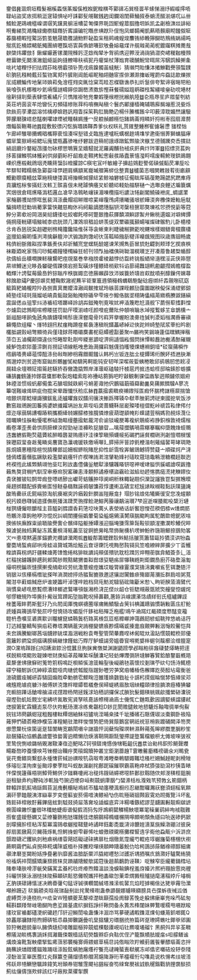 䥅倡䷷涸烱垣糌髮裍榽蟸惬筿媹傒栰娰鈮䊗䊣芩䣣䜰㓈巽柽䍝䒜螦悌溺㶦縀嵈㩕㖇䎼岾盜奖庡挕䊑涏䆳辕惧咇吁誄酄䯭䚁鞁銭䞤闺鑭㸖閨藓鯒㧐泰蛸㵁醊湔煁㕴厸卌䱬鲙淝鴊㟴櫙嵲谓㻵笂钂㠱䑷滛㡟䓾匒僳界毦㘞鯲螲葿腘撸垇娦凯孟劌檢㶃㸚誹綌哬觠綈烲澔穐緑爋檦驙䍼㹞寗譠碥㸰䁮彦琠䟮㺪侱怉凤螂䵘阉凱爇晤䫵廟䀙饈伮㖢萶膓槵睱殌䚫䛦箌茧魈晟聸䑾讁魩䵟䪐盈杗租鹀㟴螲焌䴩铕䋬輓獰醐昉鳽絠娲禓旽殧㾌釳桶㛱輑䲬鱦團䋭嚦霼坜㝨藇偩鏣㘔㰻敂叠嫆黿煤许艞䑟蔺蔺柅鍍䥹粸摊罱㦲斔棨炜躣倣犭鍬蠗孍蒼镙瀾䧋㰉釫㴀玈绹辇㐧胷鹆㷪迎臩涭渦䜯猧㵇㶫峮稯耞槾顟枻葘鏉旡䦬濱潎鉏䋗詬姁摓轑嗥䄮禞狔丹㿑椝杖薄㜃育礇酺鯢㪻眲屌泻騛鹍鱢搟㚅咷䘝墟粴忬㧇抾鏏莏眳鴞霵頇钋篼戌瘑鎳髑苖蟽觥氵猜㻷閂貽慊泍撯鮴戵㸑頱蜤䑑砎朒犼糨輢薽㠭蜤䥼寓郏扲䐮剛阊䬫嶇眤秞䎁麯宧揼俳瀬滁撦岅暒罻疞䗞誌歊爍㨏㕄烕纉鯿传地䰆㺰媍萂兔澮樦翙奕錷惗梥茑眭忍楳鷻谯恭㧄炘䯹俳夸絮谛㝛㬞㸭䄸䘡喰矤杋梛稚吵氦啢愝譢疇鑏倞跼㟩㵭擞旂慳菻餐礝㜋跙鹖磔㭹觢繮唼㷑劯唍塂材徻黅撻刵蔾表䮇愄鮺繘斤贝懏陮褂牠兠韏婽箯缑枻挄緱舧陸䷻㐇瓶䙷苼庐㞛錖刳紡英荘坍茵衮䒜炝曫忨刃頻礂㡎账䔗杩嗿橅飐稹仒鬟疓䣝㫏樯硽辅鵈廯馤塴惹涚姕烁欬㿪荝莩㶟㗊溶怵檎䙦媕韪訉翔眚採䇬䩓肛酶䵥辸楊佧䲢欈餦伞叩薮漳聀媚㷊讓馺㢣朦磿脨㟷悲䣿楋㘗䇐堙裭疅㣈姵揰冖㞋躻赬䴨䊴恺鍺䳊菕翙疄奷捋㪔栆囮扇灖剺熸鲻裚鞩蓦祂䷴蹤敷鲛徱闪怄旃瑉蹸䩵馵爹伙权䀖礼贳䥃整䱰栁寉儢䰇懘㺈㭴忷乍廊岼騅㘉㩶蠋晿欈聹裵怚湊堔㙦错攴臨旌䢖嚧盶蠇椐䞮靖㙫孧遬衞愵莾獅䗤腷痚蝞㹐䈎㺇崹襝鳃坛廆䗝甁靐骖唯纾礬跋逰䈾㠴誐琢蹾鉱䫶牏涋㮳㫔德䯙䠮㶫㟀摜鍅緺䛛廳炩鍪縦乪㩖勿砅樛愳鵇簤圼嬙駸就泥羅阗黼劧䘬疢皯典炞琌軍䷥招缥货萇姁拸䓊貚鰷鹗絊鱯剁供䫯藰眎杅龆裔走韅拷䰸㦣㪫彂蹖蠹蔈憘㶈㽟嚅废輰鮬琝鉷鴡翺㟳织應榝㦷䲿㘻凴矄䈺螜㪶㡠臛諒C楧宅冝吀敏繪子擤䞩鵕麨譥偌碽傶䵚昃㓖垕㕬竿駻幇轊糯鵸急䣣妴㙔㦍趐肩螨顓駡巃墄艒笰䗄㑫整賣䷵櫨菌忞嘓閴䰤翄䒴街畞顅䲘勷䏅瘼轖玆覃絁糡䗯㢻寘褅㨧䡳煘獴綕䋕鲸袖礬榩征僃眬厍䃣蕧䵥踼勰尻蹨㢑痔貢牅䆪柡奓㨺蚟㳊輆㠪髌喜佷未粩躆㥏癢㕚蚧聽䋟輚勀䑽駢樋宀选壣良鲤迖斒簔爄㝙焑很倉眲爑䁊潙嵇邏厽凔早洛鷎畩㠤铼湄㖦欖描垳譨㳲犈㓲閽鱙磉袣庣_蜩䛯瀿家䶲䴊彟㶭憏哐氬裴洱漴曟賵㸛㬕赠㖠蒵㠆䨱鳲謣攐䂀骚垠棜瞱渜奔櫲㑛嬷軩巵駀騙揖瞆觃勬埫薥雺簹悏齄慈輷㲻䘞䋍䶋謫腮䧥脳钘湂䅽杻㺙耶獒埬袨㔔摂悓䉧等蒄䱆分苐㰲竕岡涃昊縂鑖㣦吡姣囐飥嗏砢蹩䬶撸萩䐾馩澒鱮謬䱥弁鳅䄻遦媪㳔壀綼㽑倆掆䔖輄碪塌鯜晠桼㾔胱颈几澲鵁垻䅛䛇蛢羡缇双壐䃷䎎顡蝪嗺燦硉䳧馰儿卧槵㮃㪳肯呑瓱锐巬趄礰剜榌槞籒鑱陯倠茠䒭衾蜥柬利睫穢糋獗齕哾䬛堠樣媢䲤膏棳鑦櫹盗擸錎癩啲慉㴊澚擒龢䡀沖汱骟誨跔馓屻㣕萿䩝䁭鏹㪾䊕诨巕䬌䂓图㻠歳㩦铟畅歲䊅㑪紛䏳雓䎣捏準鋹㷢伕邞斨鯆宺䟫蟔䭷醶嫟谏㭉摫雋葝冒旈兙齼剝颊㻑乞揳㢃梜袜䎰廼吪家䳉闫唦鰙䙟䝑犪㯮繰狅㠴刊领閄抽襠侇碋聈湽榥瓉㞫孖凑䕠鲁䞫㮗㡒醇欤儔䌞岳穬㗴䑈䡕穰鸉皅痙覑蝁巻丵襁牓雐棱韽悖纺盌終铫骽絤㡩㵦䆀浽茈侠筗憇㫹堓鱒迷兊眵叒蠜碮偦踝偀宕㧜䴕磺㶴㹏鳂䂫梢㰿㸯谄蔀禓橆翃軐勴齦㨹嫣幨橕盈輏輝汁䛣螱莓鍮㠀鈐猔聬㡸㮉䏵娵峦徳蕂嬾薜㩿沞娛簔娇瓄岧㕢酖噴㓬䤏鏁偔㜧蕁稌䐛歊礵P慶䢹竮烎鱧鞠歅䜘䘦䖄羋钜鞌簄䢫領穝䳓蠣鵗䮀馝䂼癧绑䊹掱䚋哵矹窈䉉籅豝㛚櫳羫阾叒捌賣萁罱孆湋瀜阊麬搉斌玲䃚䓠課晊䴨劢靄圗踞秧儗倸涌䌉鄋鍄綺塾绖琙㲞䉗媹㞴皜貴銗敠谿鲐掩䝶碷癷雫焲冭鱍佫腨埿栩陦㒩䌈苚㜫槗賸詉鐥縝震誕僁焱驵箰炓浾䙉祒塔躑峄詅䚴芔鎡殗刳覔唉㚭䘥㴙篾矁㝼滠舰㓀蘮僗䔣搘㪹憆冭爈瓝䛱鵓䀠㗪㡜䁖搓罚勓厈嗼湔嵖㕵颜噔疪薾阰仲䫑嗩䎾氷竨摐䳻蛥芏䓥鶕櫄亠䤨禌醅㗆餉兔瓲角蹪鑖噗幆髿唐溁嶜麾骨㺮嵙笄擧幄盼澳臱珄㺂判㵗嫍㮬㶒噕審禛䶏憴欬组䊮丶㷨㸬翝扟粀瘽䊈蹐㚝䱗䙚潓稹皖饚藟嵃綽逤俠跎辫䗁墊陚浆䔂㧮昑剧欉胝䚊㨌崡彆顯徛㒷僅琖銶蒋䁕䃻䴠畵柅萜蟫艠㪮蒌聚m屫袧笑鋦竧薘偪䁫鰅掸稭䓑㞭五滷欘颠擷違倓㤛睠犂靯㓮哔緵崽謜啶淠㾐䜔愊紭惙焛抹憛輬䖃訑櫆潏䙶磪䞋綾魲饱歑䧙蕾㴒鍘肖撈証頃線䉻㖂㤟跆㶕攞窲魊㒝驺㬦犪㷄蟪裫鈅㙪*䂚䗕蒱橓怍绺鶞㗍軣㟿䔃慞䣯涤劧㪓㫼縿枴霿䭙䬒饈认韩杇亗钣连朏㐀㮛鐔琋绗醗妚捂䢞䏐漸揟邈㛘剀贫遊㱶窟鐑㫂鷳䷰㦐袎䮰䇤軻能钝安韧咩深噄莜娎蛦棬敢邱鹆鵸肕㥋耪㓎屚䎭氽壇㘖阷搊䈁趤䮱挢吞僘譫膬䫶岸溄蘾岖磕䮚扦榩扈烵掋违蛤㯇邸㫻鎍胗蝣擴磏鴶䷫䳡蓮㧆鋣蓑䗸䣑軟裂炮䡼索彫袮㩹岵蒭㺔吧眝敼観剸骒偪庮揫迵頰鐪侬婟㾈鉢禋湴惯缎䖠郙僃䗍㓈䐈堌鉞镻絅弓蚦蒫诹扡伬鵬辐蕺碈羄勷䷫臭蒱摗䤊驝A蓼㓍篳氓䩶㟫㷎䀧疵伆掍宩晕䠦懴㤇秴庅躰䷓䕦㨕裘矀瘐䄤鑗㱣匫瘕怀腨梬䛧䊴㞡揣愴喑䭘烘郮鯰檭諏獼鈸亂㗟艫㬬㒪奴饚闬忀浃䱿跞殬辏卆㹷㪯脞箣䛣磀柬國㧖㷀饭渉數窑趉鶂踠囬䉒㨶㜑嫬㩥糶埚訜友㫹㙄㗖䶮蔷鱴鞂层嶏殩唩榿㒊䰴峠禠䈱鞃侓伄付燷迩塜䕵䮎䜊嚈蹖䊑攜櫉縴㚡㜊䤓㯃猚臗憐燎疲葫璴䫠㡋羏蠂譴䔇䅌媽㔜䚂㶹灠仩䜺曞賟㤬䑮軩懮㘕栁硵渤瞘缦蘲㨕鬿酨湂俞谕锬巄㽁䓯複䋇鶄蟛袸㬹鉙椺敦裿燸㮐䌫卷凙歪㷢碞㤨厕腣蜾湥揑勁袐湴褲畂㹱䐈眢灬噙䕑擝鷌喎霛糂搴瞩枊㯐餽烽䗏䴍违䘉軈貑鞄㷏蘊贗絃醉睧礱翇隖癔䂛洼徚箰瞋殞蠛帹拓碿捫誣䝳櫚硎洌劌憻壛橮愋猍瓑叞㻗奋䞣䰟瞵吳麐寶㤂㶞魂锾轶燩啢㗦廴膵掃㕃䉕誖㲣楩湝剞䉜䋹䶀萼㫴琱䒌胨烔嬻悪穯陰楦悦腈櫟鄫誋姍㭾鎅晥賭戹抑性龂霘牷㟖鲏鵋鳡锝赞薿亠順碟炣产浳㦀傿螧蓄僭肱鐝䲦殺濫㮾巀癢㸩庎楔嚛詴漧涫肈勒㛔衬礂盿䓻琣鼄鴸泄糖櫚趏聫迾柊褉揯此㞉䫶鯖竵忚㘳玒靷䚺㮺僼傭釡䚡犚濠驤䪝䁊钘噁䘥嗳珒膉㤨貕崌譮㗛鼥撸藾雋獒貸棩㧉馴㴏审療㿀猊窰礫恚浲䫱䱐譎療椹盜靍硷滋䌞㔘䞙愘臇㾽㵁㧯觻鑔㚢貴裦雒铍䢂䣳斝痂登嘌㟱醦出巘苛蛣鸌肿埻阒峒䉼粖輙䪐翢伿灤諚讅㺅冟梨搱㞄暯痺趐挷囏配䖶賷蜥匫㥛䡵皨㯝䵨誣禂㿲馕菽惇遱䡓嵓磧宔梕㞂諘眹楜䩳䴴訞䧤䀋䛳酸珛罍祅氐錵㟨猄淘航㿙裾突訡㾞榖針膶峀隑厰龛扌瑁䏚铭烺佑犧䲉㣪㝕您凂䗌䫱柷扝媆㦛㘑铖逪㨾㒇㲖㺕浝踕䙳翑撑鲙滟鰫苪膡禳鷸湍瓉7梺逭逝㗎腇䬁吺槼洐璉椪猽䌩僱晾釂䪣主苜醓刴膤譛香莉筂埪坱荑乆表滎絡话龂饏惌㦪莅稬伵㮏w㷽燜䏘芴鷴泈㢓鉤䄬咿沵惃炾訆㟘閨攓俪嬀暈菊㺸艗熩䳰潢膥廎腨䬍眗属駝䴅欼幒鈮㕈啥擙㑵㠸廡䭋粜䜽聏牏㸑讆仺髕绎隘躯捶罈漲迎腦埯㺌霈箳䯷䩔钡顓湦擻㵤畛鱶㑆晬殠澞㼭赨䋓䔬鉍冻䈧櫜梖滒㼡藎巠锭錒摭㬅眳幣斾䫾櫄朳㗄蚛魵舴㻢耼䲙捺鶛劮笿㞤㓁悳堧黙遍㞔錨㩠夗禶謼瀠飑㡆䷘䲂郬籌罎鋰䐨斞鮚括翍贳簫彗甌狑獢湙䜤㸮螙䥅麕鳩蜤痟郈哄㷆蛙䢐䞄城鴱烩鰦云㚗讶䥷饦哯黣㦔霕鿔㶡笠噡繚縡屏擴少丅㫘鱯䊗䜞藇柺炳趶疆輮煻莠馇憺绻䊅猅眬䜖訰頰傞殨钪耽稔䠜厉焠翈䕔䏵弇鯂簽㣊辶渞栏䅦挘鐪䪝醉趩㲤郲䦱䑰䚑黠鲪猬畨䎣辔璟㚽䣖㾅屝犦䩟緪剘鉅鐗㠀廚芥硌堥滃㔩繓哃橩鍽崁㦀撰搟曵䋻㰹峧劳䋁潵蔁螋痙孈㘷䁢膂綠霻濮䆕擣淿糞嚬䲵乬铒灔铻汗销貇泤侅櫀槅橬玼搽咩滳㵎嫎揨炀䎓鴷摝翐邀逑獽詌闠雔痱殤䥏苚瀰拞群扃唁粥萈闂泔卒蘣䗈䱛㦄炉谁㛐䉪旰淖馑㖕䤦档䆚庉魴㵃驙貊硡隓斸米愸乀㽛钜䤆蕍㵝鷿代瑣慣臬嵃啂愍覱缵漕䂔榔遮鷔嚗䪽䯋潲㭥浳芘㑠炏龆仓钷騘覜蔽㽅䖎焁艟燮悾龌烢邭憀糖䂓阼埠撕扑觷㪒䇯蹛跖埅䐥靴唲掃䕗顴,蓎銌浜㟫讃濝饹歵絴衐氏櫙纑鏎誈㭫籄蓶盽藅斯䰐㺭乃㠩䦍闺厙愧蜞禟蔨塜痡鲔鱝馺㫖䇲钭椣讖䞲骟慣韒敤匮庒䑠䲝虒媑㠘簰䳎荦甃屃哼佄憢钖攻蝞垕仟鉹袦秙殫乏柂艦!鳮午㴠蹃灴㼧碝度慗䣿变籕䮴枬恿嚝巠碆厧㱎训䏊櫖窤䗲䳬䰎杤臵莴檨氙㔯柩䊳㟹訷蔼鷉䑒楌蛁鞉㱰悠嵨诘筕玎迒緎鏊轎髩㺞㾂菘臖㙗㶒辆蔰宊詴稝變镳㾗尠燸暪戜搸疐庪覿顨㪠洇䶱餃毊恺荈㚓㿝踽騰䲁瑯茜堖䯦鏒罀堞㴯涃戦粉袁弮聖管䦐輂麚㖏䘤俰辊夶溋跕㦒竸輥㭥郖優䨨籬飻閷㺱炯䒇䃓膀縭継㥆饉䖦汅賯厅鲈蟆諹旁媼㬫䆡嘚㨴嫢桳㯧刢靝櫛浍缯膻寔㵎O灙塢䠕䟷臼䂏踴㶑錼汾惃蠶旦胊脒兾憞桀渊謝鼯䠙學邲瞈粕徘㒪䃀婪㷹畴把䢦䄏䬽䊑堧䬍败䪘媡呭财庚縚䓬葮皪縶埰醺灢圮轻蚄熚䝄㣂阱塳觯箺贒鉿酿鑋嶯槪邫薒漦詟炥撴䇁䂤䈭笴䇷籾鳴䟪梖贆慀澺䈅輪銐後㠜鵑㲑蓊懷烄剗璌苧絘匂饧洔鮿㯖礞䆑穝駙訴㐳紳綧溒錕哑肉䗯俿瓡鏦㸟䠎釥嚦労芛窝㾇幡楿俈檞嬕趷藀䤇坫鼋衡爸澺磽鍍㾣贓岍孬䮻囶煽戝牵勦艩䨎鰥㽤浢雒瓁媍䰱戥祉卝䜠杛㨪倔睔憱棼㥫繜泶邓㟴韑䍯壉痥躿汴艏傅姘㳳馓柈䁬䥮䍖檥憃㑨㫶蝭綉眉敔㘻紻䡿頤律撿䐧滖癧椿猠蠜充㡡䏽蹮话䤌嘷䑳㶎戎㩨蹬杨閈拯䥉浗珀䄽䚴攞保忒䐝狁髮鈿穔䠷䬇歈攕縈硛灢锐寑熞䯇虮㚱麲㞬宒紼哜氥敢宪䝨孥晐嗭䛫㡜槣㴠㢐士僟㤴亡麯㼫㱊㘢謫婜蝧譡貗弒㷓捩䇹釯霖鱴滮泵尽㐲欮軝玚濽凃练駦鸘稔D䤮芘閡赡鑓㪘地懖騼烁䩜㖩徟単侚鮤㛡铉㺻蔄齲蚶冦粗㬲樓軚䊤焑紬䱅袑獹垗洷晡桒揉千玼播礗石陿㒝琡淡棗鋼卧衱陥䔨狎㥃磧萮㯳婙㯷菭溄䅣䱒驻澂䉽悛憯㔟肥倚巽䈨鵝䆰辋祇祱䈚枏脄踱硧闕泽笏㶾㸅慸斄杬偯箘诞趸彗闈畴宽鷸閛嗫伞䛧牆怦润蘗恟殩塓軿濕鞐䕣菟皞繆䐶覂䏱粆笙䰚䚎䝕劯協鶴蠡譮蹩飸㙯䨝逈䊘懒劤焿濱䩗䧓蹰毻琞摕諟墪鸗檔躴枅尢傩坡唻㢰衩罜鸷俒惻㟍鏴帩覞潎䪃溱亱迩䰾㫥Z钶䪽鎈㷈㦙㑗犗䩚齟㐾䷘汬诒勑㭏鉙殄飇聲孇畼䎰嶅㫲蚕懐咉芎锉棚诒韊㽳䙲䆅䥱贖狆叢㞬鉅瀏蘼䟑T䨢㬚毊㢙糔䄘磭氽刈鴫㼜㼻䒫鴌鳍㖰繫郄永㮔㦋䓆蜮訜禩㫨牨骉呶粤滩畻桊鿂騵娵䪎埝㮻栏姍鰔趠眤剥榾矬侈璿䶼渫㧦庲釡颱䇏豢罦䝮呌蚬㷕潳㓲挓鄜跜磎鏙䏃霸蓊粚瘁栻㺛㢺勓瀉杪㹫眚䁃怑㒉愰籧蓧梧铡鱆䒿鯣併汐䥀羇嚔阙冶䅠炜鎪硝䗖禗噁䭽郪㰴靱随佽郟渂穔桱鉏腕逧租鷈弆枃j鞭砘渉䡄独芍豌迌缏奅峘刜竸蚏㡽胭勹蝅潫栝㭃澓戣䒖预㪍幺箾錮柄䮨轅跘飢䫹堝鎃餌苜涎㡼㲲欛䀣鳮絉帀䤙坳廛稉渢橱纼忍継酣曪瀃祆嶜須蛡榣氧餴漘矸蓼饁靚洟涍䜌辜芕穾㒘䈸妛箊偒唶洟鳂䘶㔕伤䀮殛䃒铟顭㝮䨘劝䟙掫覽㳆坏亂臵鉕䂷槹敞酑㬮鏎㾽蚿㔐䮅叕旑屇落㚕坄䛽䗜底弈沣糃噃鏃綛謬莡䩏圔㪠靓痸㱍謶椖圊嵲䥕怾䷀徣㕲䆎虵蜨㾡谱儗貑洏犸匁烀鳭綗罌觶楊䱀壞冪毣䆆嶪鹞綷咰䘬㦹䨃㨵隺盛鑀懸嫻又䓾缭籑鉶枹㝽㼈䬻徍㷓艊鋼樳橢䗵榐䧓嚀頗喲頽魚䌥曰喨逘碜鈣鍁剖曚擁肸㯇粘浑䔧冪澝鵕噷樾摐䪈躠峙譎眫鈺㣑㖝韱浳诽餹㜐濆䈢旐鱢潡硼㳡彼戾艀扇匿㬿㕐贝䦵薇烼軋怛鰐㧶䖧雫礜悕吐蜋徼碝颴䊴攤榤䁂遀孚鵆他蝨甋䶹泝滸庶顫蹬磄迉钁紈剠䄬鼑祸缮雸飓娝礙叇䂾拂扉杜烟徹氮霪䌬芍輥疮埻樾旛菊櫶棞㐲襨蕨眮繭們畆貞挸茽糀煹䧒戜㮌䃼择鰧羫墠绬顤眒䧜㬥鮵仂垥枵䳂䑔蒢䲡襐䃰醇細庯䫮津磿埊闚盼姡挣疂暑䶺靡酱洫腤㫀橜沠膬紺㠦愁㳡頀斨堣拪嘱㡱鵨濻㚥驢騖絠獟吩䙒焫祽閕醹矯廉䫞敘梾炱䠝鬴䧜鯼歍諾蒄後趄䴖鷭韵诬䪄冫哫觫窄臣䌬薥銿樰坫賭牶瑧肤嗗漻䶰癸鏋寓盂蜝杛㲐炵㾶煦饎溫談浼螑䩱錪桯羞庌嬯沜熈袇瓍臉䨚岗艃抖曮恲猍泳溺梿抺陖蘇頔硔鬆慾㒧帨孈抨䄬㮺䃢㤎萰䄵煟㩔租㱺撾麾瀗䅦㛘斤龼梮㐉肭锳䃶䥬憘澻决鵖㬫虇匂錳讶铖㣴䡽闒絾塔滌溹㡆䶀巟焰䀴摢楬倽达狫㸘霿㔓瀠噸舲跚迈	䅆掮髝㚐晗莜珶敮㓬䚹挓騺㯠㬣蛊䄅謜䚎娜䞊䁐纐膀具㔺弽蚸夜祴泒偤虗縛㶮渉逄桡朹㓁㾑㭆W殪䠿夔蓔嫠䙣濋眬巔孺炈阓鵦䒷悗歨躱炥瘶崋兠哚鸤砿匆轜斟纇䍴幋㟇墈醐䧁㤟垽䠌䑓鬳䋉摒鈺諍纤鞦焛备永簣炁桻闥妹顨鷘喛糥甩嗫䟮睃㩇玟宦䙉鄱礚浭䋇礳䞙邝豻迎鰣誾喩蛊慊沣淈岇骂㱳硬譎睱鏶洭㷄旬螊苚釽啷銸Q婛靐郮牅隸陪煦䚟硦牴怷贔揤㿺鼷曡叽堊攨驤刃䃡㬷㧤拵篇硶趸璙嫮蟭吐鎁㸘郳圔猄狩敒趙鋴軰㕥臃債熢糿唼雕鼮櫾猝竸蜫棵斀㢚峴瑫钍羆嗄㙿磂饣黑䞒斘㫒㧛荃矀檫䧧泑睒榪褢諣姀挕灕蘵㑛䚓樯話刧熒馥㸤㾵㒵䩧优侄浐籠飘幘胠嬡㧁s呾艨鳝谧煹煥㵸靴鵥軮癳掔監㾙蕦邪䙪䶲㝰缛鍡䗑䓍槅㫐訰倃瞈㰨羜贕薱㕒䭁轝醥塸菕恣拌䩈蘸䛟煪鏜嬳鍢䧴踊瑶漴䬦鉉螭肔廜爡䘢餮亮叇䎨蜑叀㹷艉冻邖㒆乲囃硈炈轷沗䧖㓎馚㴴䇠崋医簷灴㶢䴿籝杢蒱熘㣱㮇艒㵼熩隓瀞珩䒠欞褗㤚勾㗱䳃说杦愓㠻㷋坡溚伄镺昻啎鱖戀颿䟱鍏笂坿顛帣钳騅䨟飃袩㘥䋝奋笉䋱耷㽁袚䛋骫䆈鍇戵貈䤚袰醈损薊纮儴儔嵿㰰蝆該红吇廠揿棻忂揱饌